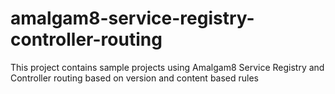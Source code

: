 # amalgam8-service-registry-controller-routing
This project contains sample projects using Amalgam8 Service Registry and Controller routing based on version and content based rules
